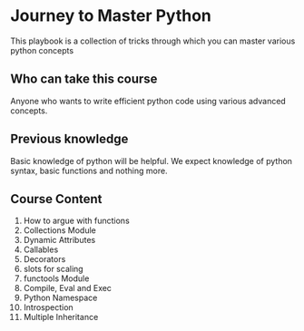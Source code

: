 # Journey to Master Python

   This playbook is a collection of tricks through which you can master various python concepts

## Who can take this course

   Anyone who wants to write efficient python code using various advanced concepts.

## Previous knowledge

   Basic knowledge of python will be helpful. We expect knowledge of python syntax, basic functions and nothing more.

## Course Content

1. How to argue with functions
2. Collections Module
3. Dynamic Attributes
4. Callables
5. Decorators
6. slots for scaling
7. functools Module
8. Compile, Eval and Exec
9. Python Namespace
10. Introspection
11. Multiple Inheritance
